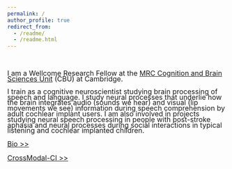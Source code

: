 ```yaml
---
permalink: /
author_profile: true
redirect_from: 
  - /readme/
  - /readme.html
---
```


<br>
<br>
<span style="font-size: 12pt;line-height: 0.8;">I am a Wellcome Research Fellow at the <a href="https://www.mrc-cbu.cam.ac.uk/">MRC Cognition and Brain Sciences Unit</a> (CBU) at Cambridge.
  
<span style="font-size: 12pt;line-height: 0.8;">I train as a cognitive neuroscientist studying brain processing of speech and language. I study neural processes that underlie how the brain integrates audio (sounds we hear) and visual (lip movements we see) information during speech comprehension by adult cochlear implant users. I am also involved in projects studying neural speech processing in people with post-stroke aphasia and neural processes during social interactions in typical listening and cochlear implanted children.

<span style="font-size: 12pt;line-height: 1;"><a href="https://guangtingmai.github.io/bio/">Bio >></a>

<span style="font-size: 12pt;line-height: 1;"><a href="https://guangtingmai.github.io/crossmodal-ci/">CrossModal-CI >></a>


